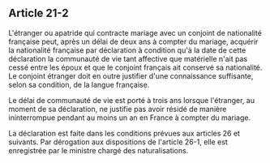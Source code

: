 Article 21-2
----
L'étranger ou apatride qui contracte mariage avec un conjoint de nationalité
française peut, après un délai de deux ans à compter du mariage, acquérir la
nationalité française par déclaration à condition qu'à la date de cette
déclaration la communauté de vie tant affective que matérielle n'ait pas cessé
entre les époux et que le conjoint français ait conservé sa nationalité. Le
conjoint étranger doit en outre justifier d'une connaissance suffisante, selon
sa condition, de la langue française.

Le délai de communauté de vie est porté à trois ans lorsque l'étranger, au
moment de sa déclaration, ne justifie pas avoir résidé de manière ininterrompue
pendant au moins un an en France à compter du mariage.

La déclaration est faite dans les conditions prévues aux articles 26 et
suivants. Par dérogation aux dispositions de l'article 26-1, elle est
enregistrée par le ministre chargé des naturalisations.
